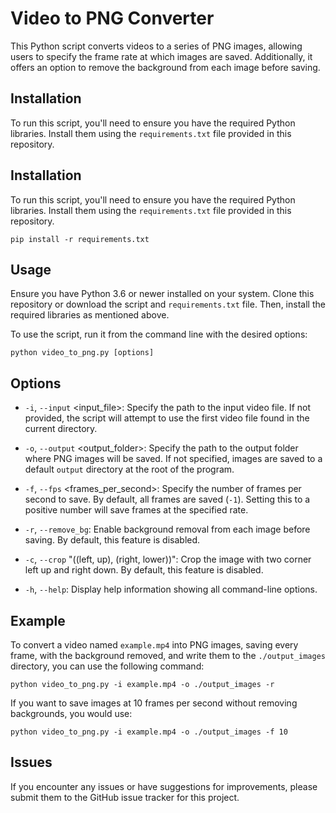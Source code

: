 # Video to PNG Converter

This Python script converts videos to a series of PNG images, allowing users to specify the frame rate at which images are saved. Additionally, it offers an option to remove the background from each image before saving.

## Installation

To run this script, you'll need to ensure you have the required Python libraries. Install them using the `requirements.txt` file provided in this repository.


## Installation

To run this script, you'll need to ensure you have the required Python libraries. Install them using the `requirements.txt` file provided in this repository.

```
pip install -r requirements.txt
```


## Usage

Ensure you have Python 3.6 or newer installed on your system. Clone this repository or download the script and `requirements.txt` file. Then, install the required libraries as mentioned above.

To use the script, run it from the command line with the desired options:

```
python video_to_png.py [options]
```



## Options

- `-i`, `--input` <input_file>: Specify the path to the input video file. If not provided, the script will attempt to use the first video file found in the current directory.

- `-o`, `--output` <output_folder>: Specify the path to the output folder where PNG images will be saved. If not specified, images are saved to a default `output` directory at the root of the program.

- `-f`, `--fps` <frames_per_second>: Specify the number of frames per second to save. By default, all frames are saved (`-1`). Setting this to a positive number will save frames at the specified rate.

- `-r`, `--remove_bg`: Enable background removal from each image before saving. By default, this feature is disabled.

- `-c`, `--crop` "((left, up), (right, lower))": Crop the image with two corner left up and right down. By default, this feature is disabled.

- `-h`, `--help`: Display help information showing all command-line options.

## Example

To convert a video named `example.mp4` into PNG images, saving every frame, with the background removed, and write them to the `./output_images` directory, you can use the following command:


```
python video_to_png.py -i example.mp4 -o ./output_images -r
```

If you want to save images at 10 frames per second without removing backgrounds, you would use:

```
python video_to_png.py -i example.mp4 -o ./output_images -f 10
```


## Issues

If you encounter any issues or have suggestions for improvements, please submit them to the GitHub issue tracker for this project.
